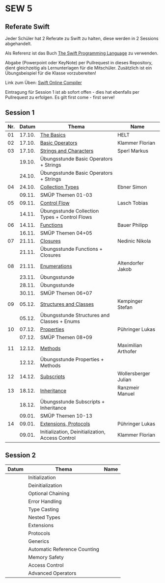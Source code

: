# SEW 5

## Referate Swift
Jeder Schüler hat 2 Referate zu Swift zu halten, diese  werden in 2 Sessions abgehandelt.

Als Referenz ist das Buch [The Swift Programming Language](https://docs.swift.org/swift-book/) zu verwenden.

Abgabe (Powerpoint oder KeyNote) per Pullrequest in dieses Repository, dient gleichzeitig als Lernunterlagen für die Mitschüler. Zusätzlich ist ein Übungsbeispiel für die Klasse vorzubereiten!

Link zum Üben: [Swift Online Compiler](https://www.tutorialspoint.com/compile_swift_online.php)

Eintragung für Session 1 ist ab sofort offen - dies hat ebenfalls per Pullrequest zu erfolgen. Es gilt first come - first serve!


## Session 1

|Nr. |Datum  |Thema                                                                               | Name                |
|----|-------|------------------------------------------------------------------------------------|---------------------|
| 01 | 17.10.| [The Basics](./Folien/01_The_Basics.key)                                           | HELT                |
| 02 | 17.10.| [Basic Operators](./Folien/02_Basic_Operators.pptx)                                | Klammer Florian     |
| 03 | 17.10.| [Strings and Characters](./Folien/03_Strings_and_Characters_Presentation.key)      | Sperl Markus        |
|    | 19.10.| Übungsstunde Basic Operators + Strings                                             |                     |
|    | 24.10.| Übungsstunde Basic Operators + Strings                                             |                     |
| 04 | 24.10.| [Collection Types](./Folien/04_Collection_Types.pdf)                               | Ebner Simon         |
|    | 09.11.| SMÜP Themen 01-03                                                                  |                     |
| 05 | 09.11.| [Control Flow](./Folien/05_Control_Flow.pptx)                                      | Lasch Tobias        |
|    | 14.11.| Übungsstunde Collection Types + Control Flows                                      |                     |
| 06 | 14.11.| [Functions](./Folien/06_Functions.pdf)                                             | Bauer Philipp       |
|    | 16.11.| SMÜP Themen 04+05                                                                  |                     |
| 07 | 21.11.| [Closures](./Folien/07_Closures.pdf)                                               | Nedinic Nikola      |
|    | 21.11.| Übungsstunde Functions + Closures                                                  |                     |
| 08 | 21.11.| [Enumerations](./Folien/08_Enums.pdf)                                              | Altendorfer Jakob   |
|    | 23.11.| Übungsstunde                                                                       |                     |
|    | 28.11.| Übungsstunde                                                                       |                     |
|    | 30.11.| SMÜP Themen 06+07                                                                  |                     |
| 09 | 05.12.| [Structures and Classes](./Folien/09_Classes_Structs.pdf)                          | Kempinger Stefan    |
|    | 05.12.| Übungsstunde Structures and Classes + Enums                                        |                     |
| 10 | 07.12.| [Properties](./Folien/10_Properties.pdf)                                           | Pühringer Lukas     |
|    | 07.12.| SMÜP Themen 08+09                                                                  |                     |
| 11 | 12.12.| [Methods](./Folien/11_Methods.pdf)                                                 | Maximilian Arthofer |
|    | 12.12.| Übungsstunde Properties + Methods                                                  |                     |
| 12 | 14.12.| [Subscripts](./Folien/12_Subscripts.pdf)                                           | Wollersberger Julian|
| 13 | 18.12.| [Inheritance](./Folien/13_Inheritance.pdf)                                         | Ranzmeir Manuel     |
|    | 18.12.| Übungsstunde Subscripts + Inheritance                                              |                     |
|    | 09.01.| SMÜP Themen 10-13                                                                  |                     |
| 14 | 09.01.| [Extensions, Protocols](./Folien/14_Extentions_Protocols.pdf)                      | Pühringer Lukas     |
|    | 09.01.| Initialization, Deinitialization, Access Control                                   | Klammer Florian     |



## Session 2

| Datum | Thema                       | Name                |
|-------|-----------------------------|---------------------|
|       | Initialization              |                     |
|       | Deinitialization            |                     |
|       | Optional Chaining           |                     |
|       | Error Handling              |                     |
|       | Type Casting                |                     |
|       | Nested Types                |                     |
|       | Extensions                  |                     |
|       | Protocols                   |                     |
|       | Generics                    |                     |
|       | Automatic Reference Counting|                     |
|       | Memory Safety               |                     |
|       | Access Control              |                     |
|       | Advanced Operators          |                     |

